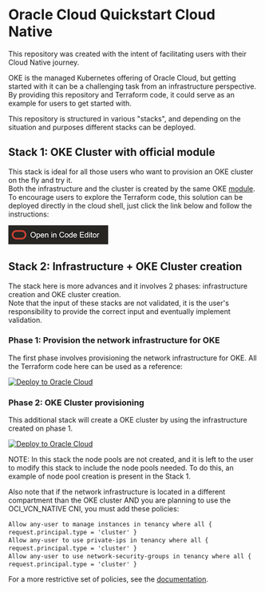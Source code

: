# Oracle Cloud Quickstart Cloud Native

This repository was created with the intent of facilitating users with their Cloud Native journey.

OKE is the managed Kubernetes offering of Oracle Cloud, but getting started with it can be a challenging task from an
infrastructure perspective.  
By providing this repository and Terraform code, it could serve as an example for users to get started with.
  
This repository is structured in various "stacks", and depending on the situation and purposes different stacks can be deployed.

## Stack 1: OKE Cluster with official module

This stack is ideal for all those users who want to provision an OKE cluster on the fly and try it.  
Both the infrastructure and the cluster is created by the same OKE [module](https://github.com/oracle-terraform-modules/terraform-oci-oke).  
To encourage users to explore the Terraform code, this solution can be deployed directly in the cloud shell, just click the link below and follow the instructions:

[![Open in Code Editor](https://raw.githubusercontent.com/oracle-devrel/oci-code-editor-samples/main/images/open-in-code-editor.png)](https://cloud.oracle.com/?region=home&cs_repo_url=https://github.com/alcampag/oci-cn-quickstart.git&cs_branch=main&cs_readme_path=INIT.md&cs_open_ce=false)


## Stack 2: Infrastructure + OKE Cluster creation

The stack here is more advances and it involves 2 phases: infrastructure creation and OKE cluster creation.  
Note that the input of these stacks are not validated, it is the user's responsibility to provide the correct input and eventually implement validation.

### Phase 1: Provision the network infrastructure for OKE

The first phase involves provisioning the network infrastructure for OKE. All the Terraform code here can be used as a reference:

[![Deploy to Oracle Cloud](https://oci-resourcemanager-plugin.plugins.oci.oraclecloud.com/latest/deploy-to-oracle-cloud.svg)](https://cloud.oracle.com/resourcemanager/stacks/create?zipUrl=https://github.com/alcampag/oci-cn-quickstart/releases/latest/download/infra_v1.0.3.zip)

### Phase 2: OKE Cluster provisioning

This additional stack will create a OKE cluster by using the infrastructure created on phase 1.

[![Deploy to Oracle Cloud](https://oci-resourcemanager-plugin.plugins.oci.oraclecloud.com/latest/deploy-to-oracle-cloud.svg)](https://cloud.oracle.com/resourcemanager/stacks/create?zipUrl=https://github.com/alcampag/oci-cn-quickstart/releases/latest/download/oke_v1.0.3.zip)

NOTE: In this stack the node pools are not created, and it is left to the user to modify this stack to include the node pools needed.
To do this, an example of node pool creation is present in the Stack 1.
  
Also note that if the network infrastructure is located in a different compartment than the OKE cluster AND you are planning to use the OCI_VCN_NATIVE CNI,
you must add these policies:

```ignorelang
Allow any-user to manage instances in tenancy where all { request.principal.type = 'cluster' }
Allow any-user to use private-ips in tenancy where all { request.principal.type = 'cluster' }
Allow any-user to use network-security-groups in tenancy where all { request.principal.type = 'cluster' }
```
For a more restrictive set of policies, see the [documentation](https://docs.oracle.com/en-us/iaas/Content/ContEng/Concepts/contengpodnetworking_topic-OCI_CNI_plugin.htm).